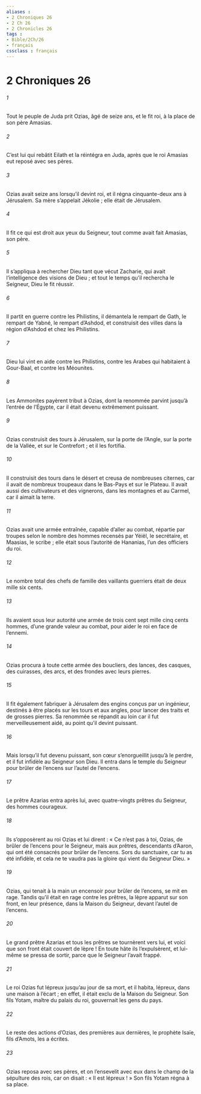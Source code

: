 ```yaml
---
aliases : 
- 2 Chroniques 26
- 2 Ch 26
- 2 Chronicles 26
tags : 
- Bible/2Ch/26
- français
cssclass : français
---
```


# 2 Chroniques 26

###### 1
Tout le peuple de Juda prit Ozias, âgé de seize ans, et le fit roi, à la place de son père Amasias.
###### 2
C’est lui qui rebâtit Eilath et la réintégra en Juda, après que le roi Amasias eut reposé avec ses pères.
###### 3
Ozias avait seize ans lorsqu’il devint roi, et il régna cinquante-deux ans à Jérusalem. Sa mère s’appelait Jékolie ; elle était de Jérusalem.
###### 4
Il fit ce qui est droit aux yeux du Seigneur, tout comme avait fait Amasias, son père.
###### 5
Il s’appliqua à rechercher Dieu tant que vécut Zacharie, qui avait l’intelligence des visions de Dieu ; et tout le temps qu’il rechercha le Seigneur, Dieu le fit réussir.
###### 6
Il partit en guerre contre les Philistins, il démantela le rempart de Gath, le rempart de Yabné, le rempart d’Ashdod, et construisit des villes dans la région d’Ashdod et chez les Philistins.
###### 7
Dieu lui vint en aide contre les Philistins, contre les Arabes qui habitaient à Gour-Baal, et contre les Méounites.
###### 8
Les Ammonites payèrent tribut à Ozias, dont la renommée parvint jusqu’à l’entrée de l’Égypte, car il était devenu extrêmement puissant.
###### 9
Ozias construisit des tours à Jérusalem, sur la porte de l’Angle, sur la porte de la Vallée, et sur le Contrefort ; et il les fortifia.
###### 10
Il construisit des tours dans le désert et creusa de nombreuses citernes, car il avait de nombreux troupeaux dans le Bas-Pays et sur le Plateau. Il avait aussi des cultivateurs et des vignerons, dans les montagnes et au Carmel, car il aimait la terre.
###### 11
Ozias avait une armée entraînée, capable d’aller au combat, répartie par troupes selon le nombre des hommes recensés par Yéiël, le secrétaire, et Maasias, le scribe ; elle était sous l’autorité de Hananias, l’un des officiers du roi.
###### 12
Le nombre total des chefs de famille des vaillants guerriers était de deux mille six cents.
###### 13
Ils avaient sous leur autorité une armée de trois cent sept mille cinq cents hommes, d’une grande valeur au combat, pour aider le roi en face de l’ennemi.
###### 14
Ozias procura à toute cette armée des boucliers, des lances, des casques, des cuirasses, des arcs, et des frondes avec leurs pierres.
###### 15
Il fit également fabriquer à Jérusalem des engins conçus par un ingénieur, destinés à être placés sur les tours et aux angles, pour lancer des traits et de grosses pierres. Sa renommée se répandit au loin car il fut merveilleusement aidé, au point qu’il devint puissant.
###### 16
Mais lorsqu’il fut devenu puissant, son cœur s’enorgueillit jusqu’à le perdre, et il fut infidèle au Seigneur son Dieu. Il entra dans le temple du Seigneur pour brûler de l’encens sur l’autel de l’encens.
###### 17
Le prêtre Azarias entra après lui, avec quatre-vingts prêtres du Seigneur, des hommes courageux.
###### 18
Ils s’opposèrent au roi Ozias et lui dirent : « Ce n’est pas à toi, Ozias, de brûler de l’encens pour le Seigneur, mais aux prêtres, descendants d’Aaron, qui ont été consacrés pour brûler de l’encens. Sors du sanctuaire, car tu as été infidèle, et cela ne te vaudra pas la gloire qui vient du Seigneur Dieu. »
###### 19
Ozias, qui tenait à la main un encensoir pour brûler de l’encens, se mit en rage. Tandis qu’il était en rage contre les prêtres, la lèpre apparut sur son front, en leur présence, dans la Maison du Seigneur, devant l’autel de l’encens.
###### 20
Le grand prêtre Azarias et tous les prêtres se tournèrent vers lui, et voici que son front était couvert de lèpre ! En toute hâte ils l’expulsèrent, et lui-même se pressa de sortir, parce que le Seigneur l’avait frappé.
###### 21
Le roi Ozias fut lépreux jusqu’au jour de sa mort, et il habita, lépreux, dans une maison à l’écart ; en effet, il était exclu de la Maison du Seigneur. Son fils Yotam, maître du palais du roi, gouvernait les gens du pays.
###### 22
Le reste des actions d’Ozias, des premières aux dernières,
le prophète Isaïe, fils d’Amots, les a écrites.
###### 23
Ozias reposa avec ses pères,
et on l’ensevelit avec eux
dans le champ de la sépulture des rois,
car on disait : « Il est lépreux ! »
Son fils Yotam régna à sa place.
